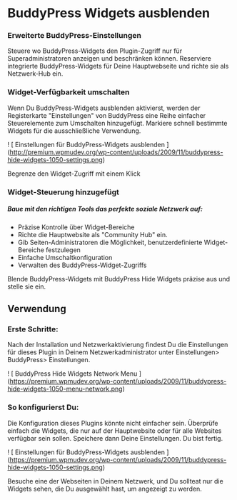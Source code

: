 #  BuddyPress Widgets ausblenden


###  Erweiterte BuddyPress-Einstellungen

Steuere wo BuddyPress-Widgets den Plugin-Zugriff nur für Superadministratoren anzeigen und beschränken können. Reserviere integrierte BuddyPress-Widgets für Deine Hauptwebseite und richte sie als Netzwerk-Hub ein.

###  Widget-Verfügbarkeit umschalten

Wenn Du BuddyPress-Widgets ausblenden aktivierst, werden der Registerkarte "Einstellungen" von BuddyPress eine Reihe einfacher Steuerelemente zum Umschalten hinzugefügt. Markiere schnell bestimmte Widgets für die ausschließliche Verwendung.

! [ Einstellungen für BuddyPress-Widgets ausblenden ] (http://premium.wpmudev.org/wp-content/uploads/2009/11/buddypress-hide-widgets-1050-settings.png)

 Begrenze den Widget-Zugriff mit einem Klick

###  Widget-Steuerung hinzugefügt

#####  Baue mit den richtigen Tools das perfekte soziale Netzwerk auf:

*    Präzise Kontrolle über Widget-Bereiche
*    Richte die Hauptwebsite als "Community Hub" ein.
*    Gib Seiten-Administratoren die Möglichkeit, benutzerdefinierte Widget-Bereiche festzulegen
*    Einfache Umschaltkonfiguration
*    Verwalten des BuddyPress-Widget-Zugriffs

Blende BuddyPress-Widgets mit BuddyPress Hide Widgets präzise aus und stelle sie ein.

##  Verwendung

### Erste  Schritte:

 Nach der Installation und Netzwerkaktivierung findest Du die Einstellungen für dieses Plugin in Deinem Netzwerkadministrator unter Einstellungen> BuddyPress> Einstellungen.

! [ BuddyPress Hide Widgets Network Menu ] (https://premium.wpmudev.org/wp-content/uploads/2009/11/buddypress-hide-widgets-1050-menu-network.png)

###  So konfigurierst Du:

Die Konfiguration dieses Plugins könnte nicht einfacher sein. Überprüfe einfach die Widgets, die nur auf der Hauptwebsite oder für alle Websites verfügbar sein sollen. Speichere dann Deine Einstellungen. Du bist fertig.

! [ Einstellungen für BuddyPress-Widgets ausblenden ] (https://premium.wpmudev.org/wp-content/uploads/2009/11/buddypress-hide-widgets-1050-settings.png)

 Besuche eine der Webseiten in Deinem Netzwerk, und Du sollteat nur die Widgets sehen, die Du ausgewählt hast, um angezeigt zu werden.
